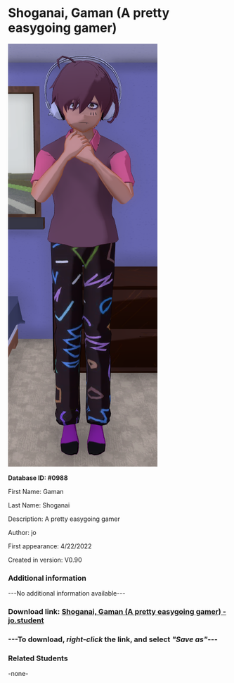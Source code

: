 # Shoganai, Gaman (A pretty easygoing gamer)

<img src="../../Files/Images/Shoganai, Gaman (A pretty easygoing gamer).png" title="Shoganai, Gaman (A pretty easygoing gamer) - jo">

**Database ID: #0988**

First Name: Gaman

Last Name: Shoganai

Description: A pretty easygoing gamer

Author: jo

First appearance: 4/22/2022

Created in version: V0.90

### Additional information

---No additional information available---

### Download link: <a href="https://raw.githubusercontent.com/Arbiter1223/Daigaku-Gurashi-Custom-Students/master/Files/Student%20Files/Shoganai%2C%20Gaman%20(A%20pretty%20easygoing%20gamer)%20-%20jo.student">Shoganai, Gaman (A pretty easygoing gamer) - jo.student</a>

### ---**To download, _right-click_ the link, and select _"Save as"_**---

### Related Students

-none-

